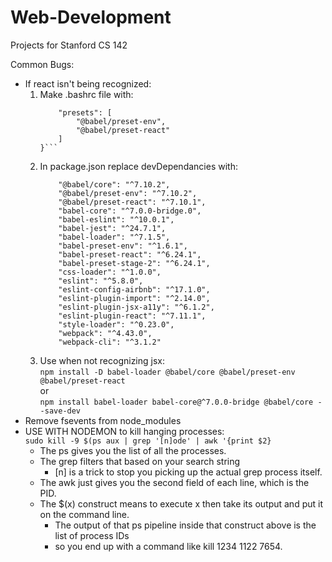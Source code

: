 # Web-Development
Projects for Stanford CS 142

Common Bugs: 
* If react isn't being recognized:
    1. Make .bashrc file with:
        ```{
            "presets": [
                "@babel/preset-env",
                "@babel/preset-react"
            ]
        }```
    2. In package.json replace devDependancies with:
        ```
            "@babel/core": "^7.10.2",
            "@babel/preset-env": "^7.10.2",
            "@babel/preset-react": "^7.10.1",
            "babel-core": "^7.0.0-bridge.0",
            "babel-eslint": "^10.0.1",
            "babel-jest": "^24.7.1",
            "babel-loader": "^7.1.5",
            "babel-preset-env": "^1.6.1",
            "babel-preset-react": "^6.24.1",
            "babel-preset-stage-2": "^6.24.1",
            "css-loader": "^1.0.0",
            "eslint": "^5.8.0",
            "eslint-config-airbnb": "^17.1.0",
            "eslint-plugin-import": "^2.14.0",
            "eslint-plugin-jsx-a11y": "^6.1.2",
            "eslint-plugin-react": "^7.11.1",
            "style-loader": "^0.23.0",
            "webpack": "^4.43.0",
            "webpack-cli": "^3.1.2"
        ```
    3. Use when not recognizing jsx: <br />
        ```npm install -D babel-loader @babel/core @babel/preset-env @babel/preset-react```
        <br /> or <br />
        ```npm install babel-loader babel-core@^7.0.0-bridge @babel/core --save-dev```
* Remove fsevents from node_modules
* USE WITH NODEMON to kill hanging processes: <br />
    ```sudo kill -9 $(ps aux | grep '[n]ode' | awk '{print $2}```
    - The ps gives you the list of all the processes.
    - The grep filters that based on your search string
        * [n] is a trick to stop you picking up the actual grep process itself.
    - The awk just gives you the second field of each line, which is the PID.
    - The $(x) construct means to execute x then take its output and put it on the command line. 
        * The output of that ps pipeline inside that construct above is the list of process IDs 
        * so you end up with a command like kill 1234 1122 7654.